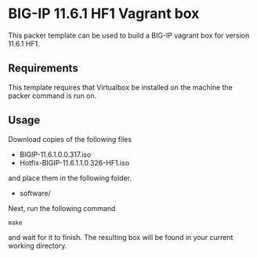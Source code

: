 # BIG-IP 11.6.1 HF1 Vagrant box

This packer template can be used to build a BIG-IP vagrant box for version
11.6.1 HF1.

## Requirements

This template requires that Virtualbox be installed on the machine the packer
command is run on.

## Usage

Download copies of the following files

  * BIGIP-11.6.1.0.0.317.iso
  * Hotfix-BIGIP-11.6.1.1.0.326-HF1.iso

and place them in the following folder.

  * software/

Next, run the following command

    make

and wait for it to finish. The resulting box will be found in your current
working directory.
